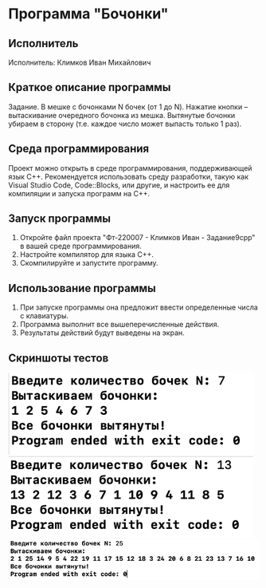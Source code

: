 # Программа "Бочонки"

## Исполнитель
Исполнитель: Климков Иван Михайлович

## Краткое описание программы
Задание. 
В мешке с бочонками N бочек (от 1 до N). 
Нажатие кнопки – вытаскивание очередного бочонка из мешка. 
Вытянутые бочонки убираем в сторону (т.е. каждое число может выпасть только 1 раз).   

## Среда программирования
Проект можно открыть в среде программирования, поддерживающей язык C++. Рекомендуется использовать среду разработки, такую как Visual Studio Code, Code::Blocks, или другие, и настроить ее для компиляции и запуска программ на C++.

## Запуск программы
1. Откройте файл проекта "Фт-220007 - Климков Иван - Задание9cpp" в вашей среде программирования.
2. Настройте компилятор для языка C++.
3. Скомпилируйте и запустите программу.

## Использование программы
1. При запуске программы она предложит ввести определенные числа с клавиатуры.
2. Программа выполнит все вышеперечисленные действия.
3. Результаты действий будут выведены на экран.

## Скриншоты тестов
![alt text](https://github.com/klimkov70/Lab9/blob/main/Результат%20%227%22.png)
![alt text](https://github.com/klimkov70/Lab9/blob/main/Результат%20%2213%22.png)
![alt text](https://github.com/klimkov70/Lab9/blob/main/Результат%20%2225%22.png)

